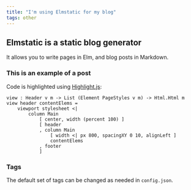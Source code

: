 ```yaml
---
title: "I'm using Elmstatic for my blog"
tags: other
---
```


## Elmstatic is a static blog generator

It allows you to write pages in Elm, and blog posts in Markdown. 

### This is an example of a post

Code is highlighted using [Highlight.js](http://highlightjs.org): 

```
view : Header v m -> List (Element PageStyles v m) -> Html.Html m
view header contentElems =
    viewport stylesheet <|
        column Main
            [ center, width (percent 100) ]
            [ header
            , column Main
                [ width <| px 800, spacingXY 0 10, alignLeft ]
                contentElems
            , footer
            ]
```

### Tags 

The default set of tags can be changed as needed in `config.json`. 
